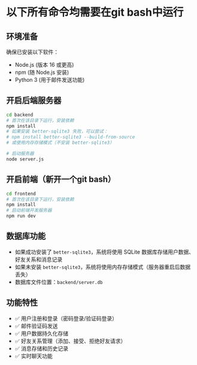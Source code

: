 # 以下所有命令均需要在git bash中运行

## 环境准备
确保已安装以下软件：
- Node.js (版本 16 或更高)
- npm (随 Node.js 安装)
- Python 3 (用于邮件发送功能)

## 开启后端服务器
```bash
cd backend
# 首次在该目录下运行，安装依赖
npm install
# 如果安装 better-sqlite3 失败，可以尝试：
# npm install better-sqlite3 --build-from-source
# 或使用内存存储模式（不安装 better-sqlite3）

# 启动服务器
node server.js
```

## 开启前端（新开一个git bash）
```bash
cd frontend
# 首次在该目录下运行，安装依赖
npm install
# 启动前端开发服务器
npm run dev
```

## 数据库功能
- 如果成功安装了 `better-sqlite3`，系统将使用 SQLite 数据库存储用户数据、好友关系和消息记录
- 如果未安装 `better-sqlite3`，系统将使用内存存储模式（服务器重启后数据丢失）
- 数据库文件位置：`backend/server.db`

## 功能特性
- ✅ 用户注册和登录（密码登录/验证码登录）
- ✅ 邮件验证码发送
- ✅ 用户数据持久化存储
- ✅ 好友关系管理（添加、接受、拒绝好友请求）
- ✅ 消息存储和历史记录
- ✅ 实时聊天功能